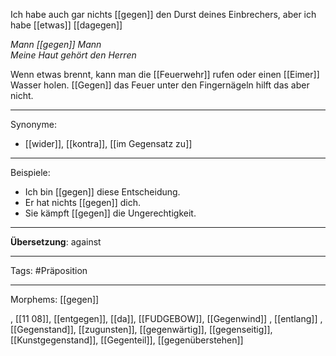 Ich habe auch gar nichts [[gegen]] den Durst deines Einbrechers, aber ich habe [[etwas]] [[dagegen]]

*Mann [[gegen]] Mann*  
*Meine Haut gehört den Herren*  

 Wenn etwas brennt, kann man die [[Feuerwehr]] rufen oder einen [[Eimer]] Wasser holen. [[Gegen]] das Feuer unter den Fingernägeln hilft das aber nicht. 


---

Synonyme:
- [[wider]], [[kontra]], [[im Gegensatz zu]]

---

Beispiele:

- Ich bin [[gegen]] diese Entscheidung.
- Er hat nichts [[gegen]] dich.
- Sie kämpft [[gegen]] die Ungerechtigkeit.

---
**Übersetzung**: against

---

Tags:
#Präposition

---

Morphems:
[[gegen]]

, [[11 08]], [[entgegen]], [[da]], [[FUDGEBOW]], [[Gegenwind]]
, [[entlang]]
, [[Gegenstand]], [[zugunsten]], [[gegenwärtig]], [[gegenseitig]], [[Kunstgegenstand]], [[Gegenteil]], [[gegenüberstehen]]